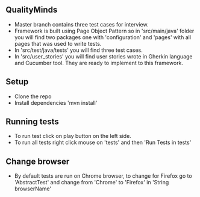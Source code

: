 ## QualityMinds
* Master branch contains three test cases for interview.
* Framework is built using Page Object Pattern so in 'src/main/java' folder you will find two packages one with 'configuration' and 'pages' with all pages that was used to write tests.
* In 'src/test/java/tests' you will find three test cases.
* In 'src/user_stories' you will find user stories wrote in Gherkin language and Cucumber tool. They are ready to implement to this framework.  

## Setup
* Clone the repo
* Install dependencies 'mvn install'

## Running tests
* To run test click on play button on the left side.
* To run all tests right click mouse on 'tests' and then 'Run Tests in tests'

## Change browser
* By default tests are run on Chrome browser, to change for Firefox go to 'AbstractTest' and change from 'Chrome' to 'Firefox' in 'String browserName'